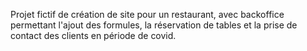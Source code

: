 Projet fictif de création de site pour un restaurant, avec backoffice permettant l'ajout des formules, la réservation de tables et la prise de contact des clients en période de covid.

